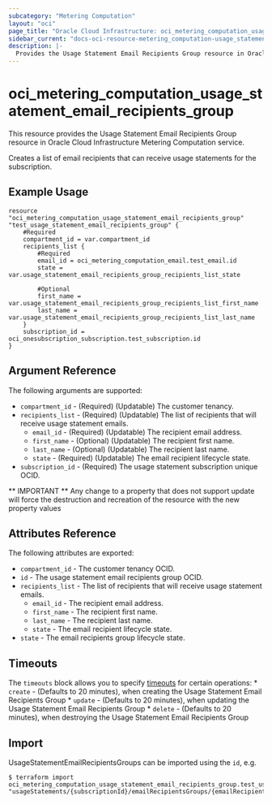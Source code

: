 ```yaml
---
subcategory: "Metering Computation"
layout: "oci"
page_title: "Oracle Cloud Infrastructure: oci_metering_computation_usage_statement_email_recipients_group"
sidebar_current: "docs-oci-resource-metering_computation-usage_statement_email_recipients_group"
description: |-
  Provides the Usage Statement Email Recipients Group resource in Oracle Cloud Infrastructure Metering Computation service
---
```


# oci_metering_computation_usage_statement_email_recipients_group
This resource provides the Usage Statement Email Recipients Group resource in Oracle Cloud Infrastructure Metering Computation service.

Creates a list of email recipients that can receive usage statements for the subscription.


## Example Usage

```hcl
resource "oci_metering_computation_usage_statement_email_recipients_group" "test_usage_statement_email_recipients_group" {
	#Required
	compartment_id = var.compartment_id
	recipients_list {
		#Required
		email_id = oci_metering_computation_email.test_email.id
		state = var.usage_statement_email_recipients_group_recipients_list_state

		#Optional
		first_name = var.usage_statement_email_recipients_group_recipients_list_first_name
		last_name = var.usage_statement_email_recipients_group_recipients_list_last_name
	}
	subscription_id = oci_onesubscription_subscription.test_subscription.id
}
```

## Argument Reference

The following arguments are supported:

* `compartment_id` - (Required) (Updatable) The customer tenancy.
* `recipients_list` - (Required) (Updatable) The list of recipients that will receive usage statement emails.
	* `email_id` - (Required) (Updatable) The recipient email address.
	* `first_name` - (Optional) (Updatable) The recipient first name.
	* `last_name` - (Optional) (Updatable) The recipient last name.
	* `state` - (Required) (Updatable) The email recipient lifecycle state.
* `subscription_id` - (Required) The usage statement subscription unique OCID.


** IMPORTANT **
Any change to a property that does not support update will force the destruction and recreation of the resource with the new property values

## Attributes Reference

The following attributes are exported:

* `compartment_id` - The customer tenancy OCID.
* `id` - The usage statement email recipients group OCID.
* `recipients_list` - The list of recipients that will receive usage statement emails.
	* `email_id` - The recipient email address.
	* `first_name` - The recipient first name.
	* `last_name` - The recipient last name.
	* `state` - The email recipient lifecycle state.
* `state` - The email recipients group lifecycle state.

## Timeouts

The `timeouts` block allows you to specify [timeouts](https://registry.terraform.io/providers/oracle/oci/latest/docs/guides/changing_timeouts) for certain operations:
	* `create` - (Defaults to 20 minutes), when creating the Usage Statement Email Recipients Group
	* `update` - (Defaults to 20 minutes), when updating the Usage Statement Email Recipients Group
	* `delete` - (Defaults to 20 minutes), when destroying the Usage Statement Email Recipients Group


## Import

UsageStatementEmailRecipientsGroups can be imported using the `id`, e.g.

```
$ terraform import oci_metering_computation_usage_statement_email_recipients_group.test_usage_statement_email_recipients_group "usageStatements/{subscriptionId}/emailRecipientsGroups/{emailRecipientsGroupId}/compartmentId/{compartmentId}" 
```

